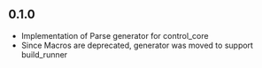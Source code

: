 ## 0.1.0
- Implementation of Parse generator for control_core
- Since Macros are deprecated, generator was moved to support build_runner